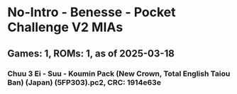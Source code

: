 # No-Intro - Benesse - Pocket Challenge V2 MIAs
## Games: 1, ROMs: 1, as of 2025-03-18

### Chuu 3 Ei - Suu - Koumin Pack (New Crown, Total English Taiou Ban) (Japan) (5FP303).pc2, CRC: 1914e63e
